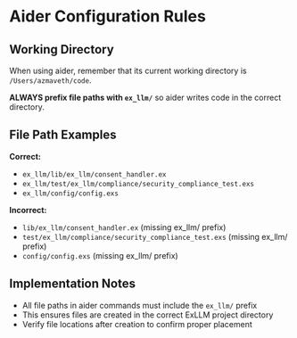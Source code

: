 # Aider Configuration Rules

## Working Directory

When using aider, remember that its current working directory is `/Users/azmaveth/code`. 

**ALWAYS prefix file paths with `ex_llm/`** so aider writes code in the correct directory.

## File Path Examples

**Correct:**
- `ex_llm/lib/ex_llm/consent_handler.ex`
- `ex_llm/test/ex_llm/compliance/security_compliance_test.exs`
- `ex_llm/config/config.exs`

**Incorrect:**
- `lib/ex_llm/consent_handler.ex` (missing ex_llm/ prefix)
- `test/ex_llm/compliance/security_compliance_test.exs` (missing ex_llm/ prefix)
- `config/config.exs` (missing ex_llm/ prefix)

## Implementation Notes

- All file paths in aider commands must include the `ex_llm/` prefix
- This ensures files are created in the correct ExLLM project directory
- Verify file locations after creation to confirm proper placement
